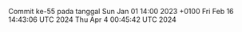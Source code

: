 Commit ke-55 pada tanggal Sun Jan 01 14:00 2023 +0100
Fri Feb 16 14:43:06 UTC 2024
Thu Apr  4 00:45:42 UTC 2024
